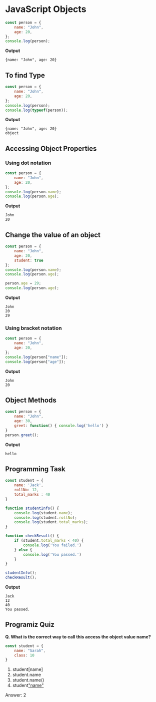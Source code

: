 # JavaScript Objects

```js
const person = {
    name: "John",
    age: 20,
};
console.log(person);
```
**Output**
```
{name: "John", age: 20}
```

## To find Type
```js
const person = { 
    name: "John",
    age: 20,
};
console.log(person);
console.log(typeof(person));
```
**Output**
```
{name: "John", age: 20}
object
```
## Accessing Object Properties
### Using dot notation
```js
const person = { 
    name: "John", 
    age: 20,
};
console.log(person.name);
console.log(person.age);
```
**Output**
```
John
20
```
## Change the value of an object
```js
const person = { 
    name: "John", 
    age: 20,
    student: true
};
console.log(person.name);
console.log(person.age);

person.age = 29;
console.log(person.age);
```
**Output**
```
John
20
29
```
### Using bracket notation
```js
const person = { 
    name: "John", 
    age: 20,
};
console.log(person["name"]);
console.log(person["age"]);
```
**Output**
```
John
20
```
## Object Methods
```js
const person = {
    name: "John",
    age: 30,
    greet: function() { console.log('hello') }
}
person.greet();
```
**Output**
```
hello
```
## Programming Task
```js
const student = {
    name: 'Jack',
    rollNo: 12,
    total_marks : 40
}

function studentInfo() {
    console.log(student.name);
    console.log(student.rollNo);
    console.log(student.total_marks);
}

function checkResult() {
    if (student.total_marks < 40) {
        console.log('You failed.')
    } else {
        console.log('You passed.')
    }
}

studentInfo();
checkResult();
```

**Output**
```
Jack
12
40
You passed.
```
## Programiz Quiz
**Q.  What is the correct way to call this access the object value name?**
```js
const student = {
    name: "Sarah",
    class: 10
}
```
1. student[name]
2. student.name
3. student.name()
4. student["name"]()

Answer: 2
